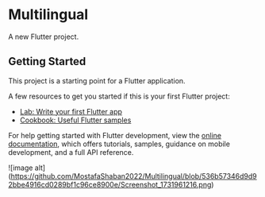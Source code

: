 # Multilingual

A new Flutter project.

## Getting Started

This project is a starting point for a Flutter application.

A few resources to get you started if this is your first Flutter project:

- [Lab: Write your first Flutter app](https://docs.flutter.dev/get-started/codelab)
- [Cookbook: Useful Flutter samples](https://docs.flutter.dev/cookbook)

For help getting started with Flutter development, view the
[online documentation](https://docs.flutter.dev/), which offers tutorials,
samples, guidance on mobile development, and a full API reference.

![image alt] (https://github.com/MostafaShaban2022/Multilingual/blob/536b57346d9d92bbe4916cd0289bf1c96ce8900e/Screenshot_1731961216.png)
